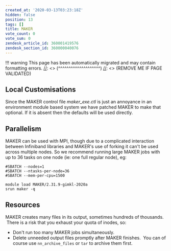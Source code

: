 ```yaml
---
created_at: '2020-03-13T03:23:18Z'
hidden: false
position: 13
tags: []
title: MAKER
vote_count: 0
vote_sum: 0
zendesk_article_id: 360001419576
zendesk_section_id: 360000040076
---
```




[//]: <> (REMOVE ME IF PAGE VALIDATED)
[//]: <> (vvvvvvvvvvvvvvvvvvvv)
!!! warning
    This page has been automatically migrated and may contain formatting errors.
[//]: <> (^^^^^^^^^^^^^^^^^^^^)
[//]: <> (REMOVE ME IF PAGE VALIDATED)

## Local Customisations

Since the MAKER control file *maker\_exe.ctl* is just an annoyance in an
environment module based system we have patched MAKER to make that
optional. If it is absent then the defaults will be used directly. 

## Parallelism

MAKER can be used with MPI, though due to a complicated interaction
between Infiniband libraries and MAKER's use of forking it can't be used
across multiple nodes. So we recommend running large MAKER jobs with up
to 36 tasks on one node (ie: one full regular node), eg:

``` sl
#SBATCH --nodes=1
#SBATCH --ntasks-per-node=36
#SBATCH --mem-per-cpu=1500

module load MAKER/2.31.9-gimkl-2020a
srun maker -q
```

## Resources

MAKER creates many files in its output, sometimes hundreds of thousands.
 There is a risk that you exhaust your quota of inodes, so:

-   Don't run too many MAKER jobs simultaneously.
-   Delete unneeded output files promptly after MAKER finishes.  You can
    of course use `nn_archive_files` or `tar` to archive them first.

 